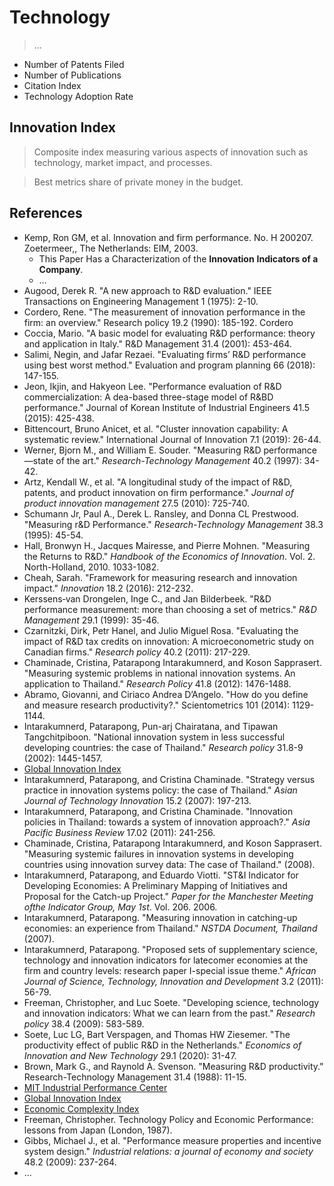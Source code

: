 # Technology

> ...

- Number of Patents Filed
- Number of Publications
- Citation Index
- Technology Adoption Rate

## Innovation Index

> Composite index measuring various aspects of innovation such as technology, market impact, and processes.

> Best metrics share of private money in the  budget.

## References

- Kemp, Ron GM, et al. Innovation and firm performance. No. H 200207. Zoetermeer,, The Netherlands: EIM, 2003.
    - This  Paper Has a Characterization of the  **Innovation**  **Indicators of a Company**.
    - …
- Augood, Derek R. "A new approach to R&D evaluation." IEEE Transactions on Engineering Management 1 (1975): 2-10.
- Cordero, Rene. "The measurement of innovation performance in the firm: an overview." Research policy 19.2 (1990): 185-192.
Cordero
- Coccia, Mario. "A basic model for evaluating R&D performance: theory and application in Italy." R&D Management 31.4 (2001): 453-464.
- Salimi, Negin, and Jafar Rezaei. "Evaluating firms’ R&D performance using best worst method." Evaluation and program planning 66 (2018): 147-155.
- Jeon, Ikjin, and Hakyeon Lee. "Performance evaluation of R&D commercialization: A dea-based three-stage model of R&BD performance." Journal of Korean Institute of Industrial Engineers 41.5 (2015): 425-438.
- Bittencourt, Bruno Anicet, et al. "Cluster innovation capability: A systematic review." International Journal of Innovation 7.1 (2019): 26-44.
- Werner, Bjorn M., and William E. Souder. "Measuring R&D performance—state of the art." *Research-Technology Management* 40.2 (1997): 34-42.
- Artz, Kendall W., et al. "A longitudinal study of the impact of R&D, patents, and product innovation on firm performance." *Journal of product innovation management* 27.5 (2010): 725-740.
- Schumann Jr, Paul A., Derek L. Ransley, and Donna CL Prestwood. "Measuring r&D Performance." *Research-Technology Management* 38.3 (1995): 45-54.
- Hall, Bronwyn H., Jacques Mairesse, and Pierre Mohnen. "Measuring the Returns to R&D." *Handbook of the Economics of Innovation*. Vol. 2. North-Holland, 2010. 1033-1082.
- Cheah, Sarah. "Framework for measuring research and innovation impact." *Innovation* 18.2 (2016): 212-232.
- Kerssens‐van Drongelen, Inge C., and Jan Bilderbeek. "R&D performance measurement: more than choosing a set of metrics." *R&D Management* 29.1 (1999): 35-46.
- Czarnitzki, Dirk, Petr Hanel, and Julio Miguel Rosa. "Evaluating the 
impact of R&D tax credits on innovation: A microeconometric study on
 Canadian firms." *Research policy* 40.2 (2011): 217-229.
- Chaminade, Cristina, Patarapong Intarakumnerd, and Koson Sapprasert.  "Measuring systemic problems in national innovation systems. An  application to Thailand." *Research Policy* 41.8 (2012): 1476-1488.
- Abramo, Giovanni, and Ciriaco Andrea D’Angelo. "How do you define and measure research productivity?." Scientometrics 101 (2014): 1129-1144.
- Intarakumnerd, Patarapong, Pun-arj Chairatana, and Tipawan  Tangchitpiboon. "National innovation system in less successful  developing countries: the case of Thailand." *Research policy* 31.8-9 (2002): 1445-1457.
- [Global Innovation Index](https://en.wikipedia.org/wiki/Global_Innovation_Index)
- Intarakumnerd, Patarapong, and Cristina Chaminade. "Strategy versus  practice in innovation systems policy: the case of Thailand." *Asian Journal of Technology Innovation* 15.2 (2007): 197-213.
- Intarakumnerd, Patarapong, and Cristina Chaminade. "Innovation policies in Thailand: towards a system of innovation approach?." *Asia Pacific Business Review* 17.02 (2011): 241-256.
- Chaminade, Cristina, Patarapong Intarakumnerd, and Koson Sapprasert. "Measuring systemic failures in innovation systems in developing countries using innovation survey data: The case of Thailand." (2008).
- Intarakumnerd, Patarapong, and Eduardo Viotti. "ST&I Indicator for
Developing Economies: A Preliminary Mapping of Initiatives and Proposal
for the Catch-up Project." *Paper for the Manchester Meeting ofthe Indicator Group, May 1st*. Vol. 206. 2006.
- Intarakumnerd, Patarapong. "Measuring innovation in catching-up economies: an experience from Thailand." *NSTDA Document, Thailand* (2007).
- Intarakumnerd, Patarapong. "Proposed sets of supplementary science,
technology and innovation indicators for latecomer economies at the firm
 and country levels: research paper I-special issue theme." *African Journal of Science, Technology, Innovation and Development* 3.2 (2011): 56-79.
- Freeman, Christopher, and Luc Soete. "Developing science, technology and
 innovation indicators: What we can learn from the past." *Research policy* 38.4 (2009): 583-589.
- Soete, Luc LG, Bart Verspagen, and Thomas HW Ziesemer. "The productivity effect of public R&D in the Netherlands." *Economics of Innovation and New Technology* 29.1 (2020): 31-47.
- Brown, Mark G., and Raynold A. Svenson. "Measuring R&D productivity." Research-Technology Management 31.4 (1988): 11-15.
- [MIT Industrial Performance Center](https://ipc.mit.edu/)
- [Global Innovation Index](https://en.wikipedia.org/wiki/Global_Innovation_Index)
- [Economic Complexity Index](https://en.wikipedia.org/wiki/Economic_Complexity_Index)
- Freeman, Christopher. Technology Policy and Economic Performance: lessons from Japan (London, 1987).
- Gibbs, Michael J., et al. "Performance measure properties and incentive system design." *Industrial relations: a journal of economy and society* 48.2 (2009): 237-264.
- ...
